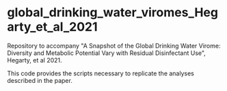 # global_drinking_water_viromes_Hegarty_et_al_2021

Repository to accompany "A Snapshot of the Global Drinking Water Virome: Diversity and Metabolic Potential Vary with Residual Disinfectant Use", Hegarty, et al 2021.

This code provides the scripts necessary to replicate the analyses described in the paper.
